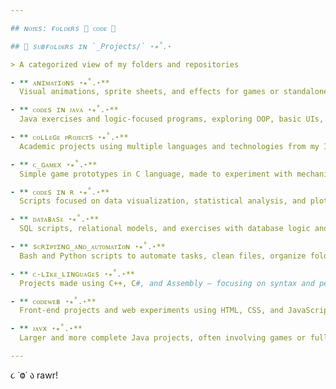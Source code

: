 ```yaml
---

## ɴᴏᴛᴇs: ғᴏʟᴅᴇʀs 📁 ᴄᴏᴅᴇ 👾

## 📁 sᴜʙғᴏʟᴅᴇʀs ɪɴ `_Projects/` ⋆⭒˚.⋆

> A categorized view of my folders and repositories

- ** ᴀɴɪᴍᴀᴛɪᴏɴs ⋆⭒˚.⋆**  
  Visual animations, sprite sheets, and effects for games or standalone art projects.

- ** ᴄᴏᴅᴇs ɪɴ ᴊᴀᴠᴀ ⋆⭒˚.⋆**  
  Java exercises and logic-focused programs, exploring OOP, basic UIs, and more.

- ** ᴄᴏʟʟᴇɢᴇ ᴘʀᴏᴊᴇᴄᴛs ⋆⭒˚.⋆**  
  Academic projects using multiple languages and technologies from my IT coursework.

- ** ᴄ_ɢᴀᴍᴇx ⋆⭒˚.⋆**  
  Simple game prototypes in C language, made to experiment with mechanics and structure.

- ** ᴄᴏᴅᴇs ɪɴ ʀ ⋆⭒˚.⋆**  
  Scripts focused on data visualization, statistical analysis, and plotting using R.

- ** ᴅᴀᴛᴀʙᴀsᴇ ⋆⭒˚.⋆**  
  SQL scripts, relational models, and exercises with database logic and queries.

- ** sᴄʀɪᴘᴛɪɴɢ_ᴀɴᴅ_ᴀᴜᴛᴏᴍᴀᴛɪᴏɴ ⋆⭒˚.⋆**  
  Bash and Python scripts to automate tasks, clean files, organize folders, etc.

- ** ᴄ-ʟɪᴋᴇ_ʟɪɴɢᴜᴀɢᴇs ⋆⭒˚.⋆**  
  Projects made using C++, C#, and Assembly — focusing on syntax and performance.

- ** ᴄᴏᴅᴇᴡᴇʙ ⋆⭒˚.⋆**  
  Front-end projects and web experiments using HTML, CSS, and JavaScript.

- ** ᴊᴀᴠx ⋆⭒˚.⋆**  
  Larger and more complete Java projects, often involving games or full systems.

---
```


૮ ˙Ⱉ˙ ა rawr!